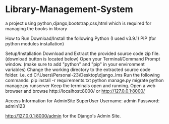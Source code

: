 # Library-Management-System
 a project using python,django,bootstrap,css,html  which is required for  managing the books in library

 
How to Run
Download/Install the following
Python (I used v3.9.1)
PIP (for python modules installation)

Setup/Installation
Download and Extract the provided source code zip file. (download button is located below)
Open your Terminal/Command Prompt window. (make sure to add "python" and "pip" in your environment variables)
Change the working directory to the extracted source code folder. i.e. cd C:\Users\Personal-23\Desktop\django_lms
Run the following commands:
pip install -r requirements.txt
python manage.py migrate
python manage.py runserver
Keep the terminals open and running.
Open a web browser and browse http://localhost:8000/ or http://127.0.0.1:8000/

Access Information for AdminSite
SuperUser
Username: admin
Password: admin123

http://127.0.0.1:8000/admin for the Django's Admin Site.
